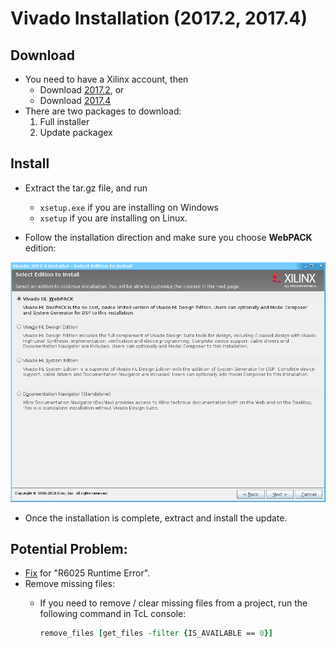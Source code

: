 # Vivado Installation (2017.2, 2017.4)

## Download
- You need to have a Xilinx account, then
  - Download [2017.2](https://www.xilinx.com/support/download/index.html/content/xilinx/en/downloadNav/vivado-design-tools/archive.html), or
  - Download [2017.4](https://www.xilinx.com/support/download/index.html/content/xilinx/en/downloadNav/vivado-design-tools/2017-4.html)
- There are two packages to download:
  1. Full installer
  2. Update packagex

## Install
- Extract the tar.gz file, and run
  - ```xsetup.exe``` if you are installing on Windows 
  - ```xsetup``` if you are installing on Linux.

- Follow the installation direction and make sure you choose **WebPACK** edition:

![](pics/Xilinx_install/3_Edition_WebPACK.png)

- Once the installation is complete, extract and install the update.

## Potential Problem:
- [Fix](https://www.xilinx.com/support/answers/69908.html) for "R6025 Runtime Error".
- Remove missing files:
  - If you need to remove / clear missing files from a project, run the following command in TcL console:
    
    ```tcl
    remove_files [get_files -filter {IS_AVAILABLE == 0}]
    ```


